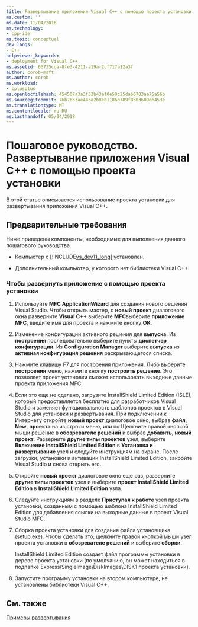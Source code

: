 ```yaml
---
title: Развертывание приложения Visual C++ с помощью проекта установки | Документы Microsoft
ms.custom: ''
ms.date: 11/04/2016
ms.technology:
- cpp-ide
ms.topic: conceptual
dev_langs:
- C++
helpviewer_keywords:
- deployment for Visual C++
ms.assetid: 66735cda-8fe3-4211-a19a-2cf717a12a3f
author: corob-msft
ms.author: corob
ms.workload:
- cplusplus
ms.openlocfilehash: 454507a3a3f33b43af0e50c25dab6703aa75a56b
ms.sourcegitcommit: 76b7653ae443a2b8eb1186b789f8503609d6453e
ms.translationtype: MT
ms.contentlocale: ru-RU
ms.lasthandoff: 05/04/2018
---
```

# <a name="walkthrough-deploying-a-visual-c-application-by-using-a-setup-project"></a>Пошаговое руководство. Развертывание приложения Visual C++ с помощью проекта установки
В этой статье описывается использование проекта установки для развертывания приложения Visual C++.  
  
## <a name="prerequisites"></a>Предварительные требования  
 Ниже приведены компоненты, необходимые для выполнения данного пошагового руководства.  
  
-   Компьютер с [!INCLUDE[vs_dev11_long](../build/includes/vs_dev11_long_md.md)] установлен.  
  
-   Дополнительный компьютер, у которого нет библиотеки Visual C++.  
  
### <a name="to-deploy-an-application-by-using-a-setup-project"></a>Чтобы развернуть приложение с помощью проекта установки  
  
1.  Используйте **MFC ApplicationWizard** для создания нового решения Visual Studio. Чтобы открыть мастер, с **новый проект** диалогового окна разверните **Visual C++** выберите **MFC**выберите **приложение MFC**, введите имя для проекта и нажмите кнопку **ОК**.  
  
2.  Изменение конфигурации активного решения для **выпуска**. Из **построения** последовательно выберите пункты **диспетчер конфигурации**. Из **Configuration Manager** выберите **выпуска** из **активная конфигурация решения** раскрывающегося списка.  
  
3.  Нажмите клавишу F7 для построения приложения. Либо выберите **построения** меню, нажмите кнопку **построить решение**. Это позволяет проект установки сможет использовать выходные данные проекта приложения MFC.  
  
4.  Если это еще не сделано, загрузите InstallShield Limited Edition (ISLE), который предоставляется бесплатно для разработчиков Visual Studio и заменяет функциональность шаблонов проектов в Visual Studio для установки и развертывания. При подключении к Интернету откройте **новый проект** диалоговое окно, выбрав **файл**, **New**, **проекта** на из строки меню, или по Щелкните правой кнопкой мыши решение в **обозревателе решений** и выбрав **добавить**, **новый проект**. Разверните **другие типы проектов** узел, выберите **Включение InstallShield Limited Edition** в **Установка и развертывание** узел и следуйте инструкциям на экране. После загрузки, установки и активации InstallShield Limited Edition, закройте Visual Studio и снова открыть его.  
  
5.  Откройте **новый проект** диалоговое окно еще раз, разверните **другие типы проектов** узел и выберите **проект InstallShield Limited Edition** в  **InstallShield Limited Edition** узла.  
  
6.  Следуйте инструкциям в разделе **Приступая к работе** узел проекта установки, созданным с помощью шаблона InstallShield Limited Edition для добавления ссылки на выходные данные в проект Visual Studio MFC.  
  
7.  Сборка проекта установки для создания файла установщика (setup.exe). Чтобы сделать это, щелкните правой кнопкой мыши узел проекта установки в **обозревателе решений** и выберите **сборки**.  
  
     InstallShield Limited Edition создает файл программы установки в дереве проекта установки (по умолчанию, он может находиться в подпапке Express\SingleImage\DiskImages\DISK1 проекта установки).  
  
8.  Запустите программу установки на втором компьютере, не установлены библиотеки Visual C++.  
  
## <a name="see-also"></a>См. также  
 [Примеры развертывания](../ide/deployment-examples.md)